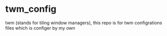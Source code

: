 # twm_config
twm (stands for tiling window managers), this repo is for twm configrations files which is configer by my own
